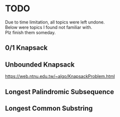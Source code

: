 # TODO
Due to time limitation, all topics were left undone.  
Below were topics I found not familiar with.  
Plz finish them someday.

## 0/1 Knapsack
## Unbounded Knapsack
https://web.ntnu.edu.tw/~algo/KnapsackProblem.html
## Longest Palindromic Subsequence
## Longest Common Substring